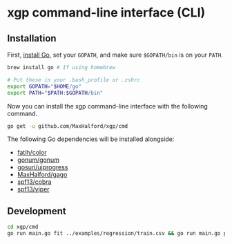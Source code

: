 # xgp command-line interface (CLI)

## Installation

First, [install Go](https://golang.org/dl/), set your `GOPATH`, and make sure `$GOPATH/bin` is on your `PATH`.

```sh
brew install go # If using homebrew

# Put these in your .bash_profile or .zshrc
export GOPATH="$HOME/go"
export PATH="$PATH:$GOPATH/bin"
```

Now you can install the xgp command-line interface with the following command.

```sh
go get -u github.com/MaxHalford/xgp/cmd
```

The following Go dependencies will be installed alongside:

- [fatih/color](https://github.com/fatih/color)
- [gonum/gonum](https://github.com/gonum/gonum)
- [gosuri/uiprogress](https://github.com/gosuri/uiprogress)
- [MaxHalford/gago](https://github.com/MaxHalford/gago)
- [spf13/cobra](https://github.com/spf13/cobra)
- [spf13/viper](https://github.com/spf13/viper)

## Development

```sh
cd xgp/cmd
go run main.go fit ../examples/regression/train.csv && go run main.go predict ../examples/regression/test.csv
```

